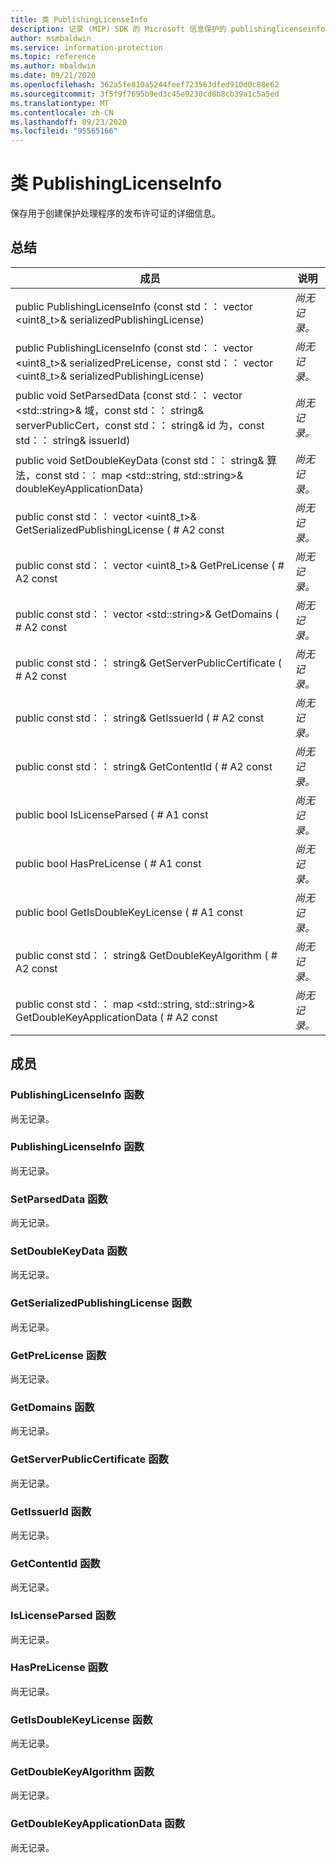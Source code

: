 ```yaml
---
title: 类 PublishingLicenseInfo
description: 记录 (MIP) SDK 的 Microsoft 信息保护的 publishinglicenseinfo：：未定义的类。
author: msmbaldwin
ms.service: information-protection
ms.topic: reference
ms.author: mbaldwin
ms.date: 09/21/2020
ms.openlocfilehash: 362a5fe810a5244feef723563dfed910d0c88e62
ms.sourcegitcommit: 3f5f9f7695b9ed3c45e9230cd8b8cb39a1c5a5ed
ms.translationtype: MT
ms.contentlocale: zh-CN
ms.lasthandoff: 09/23/2020
ms.locfileid: "95565166"
---
```

# <a name="class-publishinglicenseinfo"></a>类 PublishingLicenseInfo 
保存用于创建保护处理程序的发布许可证的详细信息。
  
## <a name="summary"></a>总结
 成员                        | 说明                                
--------------------------------|---------------------------------------------
public PublishingLicenseInfo (const std：： vector \<uint8_t\>& serializedPublishingLicense)   | _尚无记录。_
public PublishingLicenseInfo (const std：： vector \<uint8_t\>& serializedPreLicense，const std：： vector \<uint8_t\>& serializedPublishingLicense)   | _尚无记录。_
public void SetParsedData (const std：： vector \<std::string\>& 域，const std：： string& serverPublicCert，const std：： string& id 为，const std：： string& issuerId)   | _尚无记录。_
public void SetDoubleKeyData (const std：： string& 算法，const std：： map \<std::string, std::string\>& doubleKeyApplicationData)   | _尚无记录。_
public const std：： vector \<uint8_t\>& GetSerializedPublishingLicense ( # A2 const  | _尚无记录。_
public const std：： vector \<uint8_t\>& GetPreLicense ( # A2 const  | _尚无记录。_
public const std：： vector \<std::string\>& GetDomains ( # A2 const  | _尚无记录。_
public const std：： string& GetServerPublicCertificate ( # A2 const  | _尚无记录。_
public const std：： string& GetIssuerId ( # A2 const  | _尚无记录。_
public const std：： string& GetContentId ( # A2 const  | _尚无记录。_
public bool IsLicenseParsed ( # A1 const  | _尚无记录。_
public bool HasPreLicense ( # A1 const  | _尚无记录。_
public bool GetIsDoubleKeyLicense ( # A1 const  | _尚无记录。_
public const std：： string& GetDoubleKeyAlgorithm ( # A2 const  | _尚无记录。_
public const std：： map \<std::string, std::string\>& GetDoubleKeyApplicationData ( # A2 const  | _尚无记录。_
  
## <a name="members"></a>成员
  
### <a name="publishinglicenseinfo-function"></a>PublishingLicenseInfo 函数
尚无记录。

  
### <a name="publishinglicenseinfo-function"></a>PublishingLicenseInfo 函数
尚无记录。

  
### <a name="setparseddata-function"></a>SetParsedData 函数
尚无记录。

  
### <a name="setdoublekeydata-function"></a>SetDoubleKeyData 函数
尚无记录。

  
### <a name="getserializedpublishinglicense-function"></a>GetSerializedPublishingLicense 函数
尚无记录。

  
### <a name="getprelicense-function"></a>GetPreLicense 函数
尚无记录。

  
### <a name="getdomains-function"></a>GetDomains 函数
尚无记录。

  
### <a name="getserverpubliccertificate-function"></a>GetServerPublicCertificate 函数
尚无记录。

  
### <a name="getissuerid-function"></a>GetIssuerId 函数
尚无记录。

  
### <a name="getcontentid-function"></a>GetContentId 函数
尚无记录。

  
### <a name="islicenseparsed-function"></a>IsLicenseParsed 函数
尚无记录。

  
### <a name="hasprelicense-function"></a>HasPreLicense 函数
尚无记录。

  
### <a name="getisdoublekeylicense-function"></a>GetIsDoubleKeyLicense 函数
尚无记录。

  
### <a name="getdoublekeyalgorithm-function"></a>GetDoubleKeyAlgorithm 函数
尚无记录。

  
### <a name="getdoublekeyapplicationdata-function"></a>GetDoubleKeyApplicationData 函数
尚无记录。
